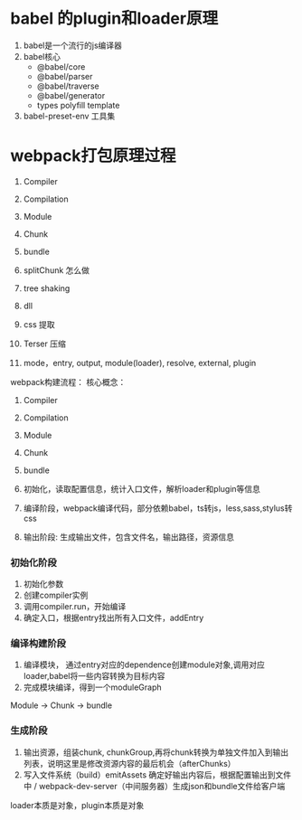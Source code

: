 # babel 的plugin和loader原理

1. babel是一个流行的js编译器
2. babel核心
    - @babel/core
    - @babel/parser
    - @babel/traverse
    - @babel/generator
    - types polyfill template
3. babel-preset-env 工具集


# webpack打包原理过程
 1. Compiler
 2. Compilation
 3. Module
 4. Chunk
 5. bundle

 1. splitChunk 怎么做
 2. tree shaking
 3. dll
 4. css 提取
 5. Terser 压缩
 6. mode，entry, output, module(loader), resolve, external, plugin

webpack构建流程：
核心概念： 
 1. Compiler
 2. Compilation
 3. Module
 4. Chunk
 5. bundle

 1. 初始化，读取配置信息，统计入口文件，解析loader和plugin等信息
 2. 编译阶段，webpack编译代码，部分依赖babel，ts转js，less,sass,stylus转css
 3. 输出阶段: 生成输出文件，包含文件名，输出路径，资源信息

 ### 初始化阶段
 1. 初始化参数
 2. 创建compiler实例
 3. 调用compiler.run，开始编译
 4. 确定入口，根据entry找出所有入口文件，addEntry

 ### 编译构建阶段
 1. 编译模块， 通过entry对应的dependence创建module对象,调用对应loader,babel将一些内容转换为目标内容
 2. 完成模块编译，得到一个moduleGraph

 Module -> Chunk -> bundle

 ### 生成阶段
 1. 输出资源，组装chunk, chunkGroup,再将chunk转换为单独文件加入到输出列表，说明这里是修改资源内容的最后机会（afterChunks）
 2. 写入文件系统（build）emitAssets 确定好输出内容后，根据配置输出到文件中 / webpack-dev-server（中间服务器）生成json和bundle文件给客户端 
 

 loader本质是对象，plugin本质是对象

